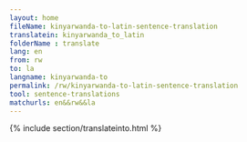```yaml
---
layout: home
fileName: kinyarwanda-to-latin-sentence-translation
translatein: kinyarwanda_to_latin
folderName : translate
lang: en
from: rw
to: la
langname: kinyarwanda-to
permalink: /rw/kinyarwanda-to-latin-sentence-translation
tool: sentence-translations
matchurls: en&&rw&&la
---
```

{% include section/translateinto.html %}
